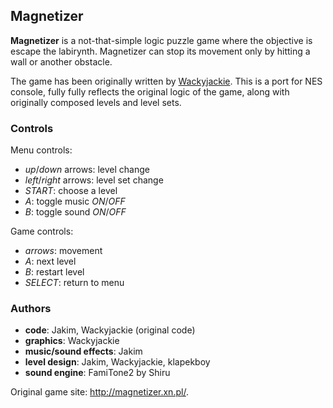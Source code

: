 ## Magnetizer

**Magnetizer** is a not-that-simple logic puzzle game where the objective is escape the labirynth. Magnetizer can stop its movement only by hitting a wall or another obstacle.

The game has been originally written by [Wackyjackie](http://magnetizer.xn.pl/). This is a port for NES console, fully fully reflects the original logic of the game, along with originally composed levels and level sets.

### Controls

Menu controls:

* _up_/_down_ arrows: level change
* _left_/_right_ arrows: level set change
* _START_: choose a level
* _A_: toggle music _ON_/_OFF_
* _B_: toggle sound _ON_/_OFF_

Game controls:

* _arrows_: movement
* _A_: next level
* _B_: restart level
* _SELECT_: return to menu

### Authors
* **code**: Jakim, Wackyjackie (original code)
* **graphics**: Wackyjackie
* **music/sound effects**: Jakim
* **level design**: Jakim, Wackyjackie, klapekboy
* **sound engine**: FamiTone2 by Shiru​

Original game site: http://magnetizer.xn.pl/.